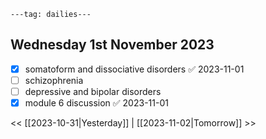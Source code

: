 ```
---tag: dailies---
```

## Wednesday 1st November 2023

- [x] somatoform and dissociative disorders ✅ 2023-11-01
- [ ] schizophrenia
- [ ] depressive and bipolar disorders
- [x] module 6 discussion ✅ 2023-11-01

<< [[2023-10-31|Yesterday]] | [[2023-11-02|Tomorrow]] >>




